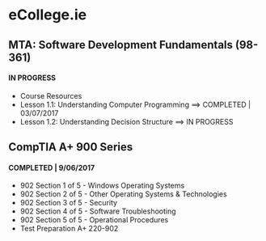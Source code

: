 # eCollege.ie

## MTA: Software Development Fundamentals (98-361)
#### IN PROGRESS
* Course Resources
* Lesson 1.1: Understanding Computer Programming ==> COMPLETED | 03/07/2017
* Lesson 1.2: Understanding Decision Structure ==> IN PROGRESS

## CompTIA A+ 900 Series
#### COMPLETED | 9/06/2017
* 902 Section 1 of 5 - Windows Operating Systems
* 902 Section 2 of 5 - Other Operating Systems & Technologies
* 902 Section 3 of 5 - Security
* 902 Section 4 of 5 - Software Troubleshooting
* 902 Section 5 of 5 - Operational Procedures
* Test Preparation A+ 220-902
